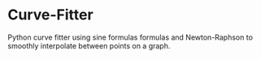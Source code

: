 # Curve-Fitter
Python curve fitter using sine formulas formulas and Newton-Raphson to smoothly interpolate between points on a graph.
